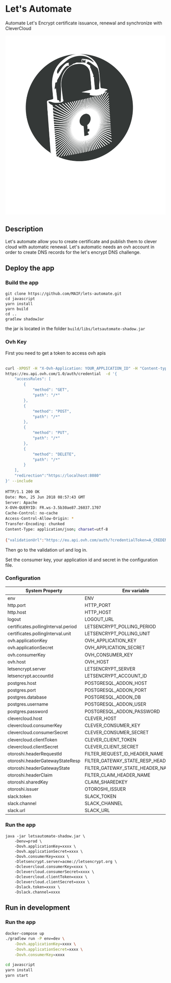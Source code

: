 # Let's Automate

Automate Let's Encrypt certificate issuance, renewal and synchronize with CleverCloud

![Logo](https://raw.githubusercontent.com/MAIF/lets-automate/master/src/main/resources/public/img/letsAutomate.png)


## Description

Let's automate allow you to create certificate and publish them to clever cloud with automatic renewal. 
Let's automatic needs an ovh account in order to create DNS records for the let's encrypt DNS challenge. 

## Deploy the app 

### Build the app 

```
git clone https://github.com/MAIF/lets-automate.git
cd javascript 
yarn install 
yarn build 
cd ..
gradlew shadowJar 
```

the jar is located in the folder `build/libs/letsautomate-shadow.jar`


### Ovh Key 

First you need to get a token to access ovh apis 

```bash

curl -XPOST -H "X-Ovh-Application: YOUR_APPLICATION_ID" -H "Content-type: application/json" \
https://eu.api.ovh.com/1.0/auth/credential  -d '{
    "accessRules": [
        {
            "method": "GET",
            "path": "/*"
        }, 
        {
            "method": "POST",
            "path": "/*"
        }, 
        {
            "method": "PUT",
            "path": "/*"
        },
        {
            "method": "DELETE",
            "path": "/*"
        }
    ],
    "redirection":"https://localhost:8080"
}' --include

HTTP/1.1 200 OK
Date: Mon, 25 Jun 2018 08:57:43 GMT
Server: Apache
X-OVH-QUERYID: FR.ws-3.5b30ae87.26037.1707
Cache-Control: no-cache
Access-Control-Allow-Origin: *
Transfer-Encoding: chunked
Content-Type: application/json; charset=utf-8

{"validationUrl":"https://eu.api.ovh.com/auth/?credentialToken=A_CREDENTIAL_TOKEN","consumerKey":"A_CONSUMER_KEY","state":"pendingValidation"}%

```

Then go to the validation url and log in. 

Set the consumer key, your application id and secret in the configuration file. 

### Configuration 

| System Property  | Env variable  | Default |
| ---------------- | ------------- | ------------- |
| env | ENV | dev |
| http.port | HTTP_PORT | 8080 |
| http.host | HTTP_HOST | 0.0.0.0 |
| logout | LOGOUT_URL | |
| certificates.pollingInterval.period | LETSENCRYPT_POLLING_PERIOD | 5 |
| certificates.pollingInterval.unit | LETSENCRYPT_POLLING_UNIT | HOUR |
| ovh.applicationKey | OVH_APPLICATION_KEY | |
| ovh.applicationSecret | OVH_APPLICATION_SECRET | |
| ovh.consumerKey | OVH_CONSUMER_KEY | | 
| ovh.host | OVH_HOST | https://api.ovh.com |
| letsencrypt.server | LETSENCRYPT_SERVER | acme://letsencrypt.org/staging | 
| letsencrypt.accountId | LETSENCRYPT_ACCOUNT_ID | account | 
| postgres.host | POSTGRESQL_ADDON_HOST | localhost |
| postgres.port | POSTGRESQL_ADDON_PORT | 5432 |
| postgres.database | POSTGRESQL_ADDON_DB | lets_automate | 
| postgres.username | POSTGRESQL_ADDON_USER | default_user |
| postgres.password | POSTGRESQL_ADDON_PASSWORD | password |
| clevercloud.host | CLEVER_HOST | https://api.clever-cloud.com/ | 
| clevercloud.consumerKey | CLEVER_CONSUMER_KEY | | 
| clevercloud.consumerSecret | CLEVER_CONSUMER_SECRET | |
| clevercloud.clientToken | CLEVER_CLIENT_TOKEN | |
| clevercloud.clientSecret | CLEVER_CLIENT_SECRET | | 
| otoroshi.headerRequestId | FILTER_REQUEST_ID_HEADER_NAME | |
| otoroshi.headerGatewayStateResp | FILTER_GATEWAY_STATE_RESP_HEADER_NAME | |
| otoroshi.headerGatewayState | FILTER_GATEWAY_STATE_HEADER_NAME | |
| otoroshi.headerClaim | FILTER_CLAIM_HEADER_NAME | |
| otoroshi.sharedKey | CLAIM_SHAREDKEY | |
| otoroshi.issuer | OTOROSHI_ISSUER | |
| slack.token | SLACK_TOKEN | |
| slack.channel | SLACK_CHANNEL | |
| slack.url | SLACK_URL | https://slack.com/api |

### Run the app 

```
java -jar letsautomate-shadow.jar \
    -Denv=prod \
    -Dovh.applicationKey=xxxx \
    -Dovh.applicationSecret=xxxx \
    -Dovh.consumerKey=xxxx \
    -Dletsencrypt.server=acme://letsencrypt.org \
    -Dclevercloud.consumerKey=xxxx \
    -Dclevercloud.consumerSecret=xxxx \
    -Dclevercloud.clientToken=xxxx \
    -Dclevercloud.clientSecret=xxxx \
    -Dslack.token=xxxx \
    -Dslack.channel=xxxx 

```

## Run in development


### Run the app

```bash
docker-compose up 
./gradlew run -P env=dev \
    -Dovh.applicationKey=xxxx \
    -Dovh.applicationSecret=xxxx \
    -Dovh.consumerKey=xxxx 
```

```bash
cd javascript 
yarn install 
yarn start 
``` 
 
